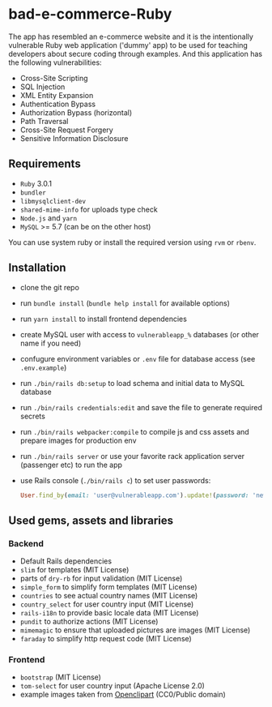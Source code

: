 # bad-e-commerce-Ruby

The app has resembled an e-commerce website and it is the intentionally vulnerable Ruby web application ('dummy' app) to be used for teaching developers about secure coding through examples. And this application has the following vulnerabilities:
- Cross-Site Scripting
- SQL Injection
- XML Entity Expansion
- Authentication Bypass
- Authorization Bypass (horizontal)
- Path Traversal
- Cross-Site Request Forgery
- Sensitive Information Disclosure

## Requirements

- `Ruby` 3.0.1
- `bundler`
- `libmysqlclient-dev`
- `shared-mime-info` for uploads type check
- `Node.js` and `yarn`
- `MySQL` >= 5.7 (can be on the other host)

You can use system ruby or install the required version using `rvm` or `rbenv`.

## Installation

- clone the git repo
- run `bundle install` (`bundle help install` for available options)
- run `yarn install` to install frontend dependencies
- create MySQL user with access to `vulnerableapp_%` databases (or other name if you need)
- confugure environment variables or `.env` file for database access (see `.env.example`)
- run `./bin/rails db:setup` to load schema and initial data to MySQL database
- run `./bin/rails credentials:edit` and save the file to generate required secrets
- run `./bin/rails webpacker:compile` to compile js and css assets and prepare images for production env
- run `./bin/rails server` or use your favorite rack application server (passenger etc) to run the app
- use Rails console (`./bin/rails c`) to set user passwords:

  ```ruby
  User.find_by(email: 'user@vulnerableapp.com').update!(password: 'newpassword')
  ```

## Used gems, assets and libraries

### Backend

- Default Rails dependencies
- `slim` for templates (MIT License)
- parts of `dry-rb` for input validation (MIT License)
- `simple_form` to simplify form templates (MIT License)
- `countries` to see actual country names (MIT License)
- `country_select` for user country input (MIT License)
- `rails-i18n` to provide basic locale data (MIT License)
- `pundit` to authorize actions (MIT License)
- `mimemagic` to ensure that uploaded pictures are images (MIT License)
- `faraday` to simplify http request code (MIT License)

### Frontend
- `bootstrap` (MIT License)
- `tom-select` for user country input (Apache License 2.0)
- example images taken from [Openclipart](https://openclipart.org/) (CC0/Public domain)
